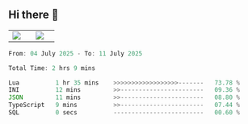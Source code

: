 ## Hi there 👋

<p align="center">
  <table align="center">
  <tr border="none">
  <td width="35%" align="center">
    <img  align="center"  src="http://github-profile-summary-cards.vercel.app/api/cards/stats?username=ricepunk&theme=github_dark" />
  </td>
    
  <td width="65%" align="center">
    <img  align="center"  src="http://github-profile-summary-cards.vercel.app/api/cards/profile-details?username=ricepunk&theme=github_dark" />
  </td>
  </tr>
  </table>
</p>

<!--START_SECTION:waka-->

```typescript
From: 04 July 2025 - To: 11 July 2025

Total Time: 2 hrs 9 mins

Lua          1 hr 35 mins    >>>>>>>>>>>>>>>>>>-------   73.78 %
INI          12 mins         >>-----------------------   09.36 %
JSON         11 mins         >>-----------------------   08.80 %
TypeScript   9 mins          >>-----------------------   07.44 %
SQL          0 secs          -------------------------   00.60 %
```

<!--END_SECTION:waka-->

